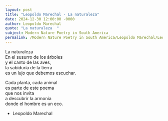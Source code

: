 ```yaml
---
layout: post
title: "Leopoldo Marechal - La naturaleza"
date: 2024-12-30 12:00:00 -0000
author: Leopoldo Marechal
quote: "La naturaleza  "
subject: Modern Nature Poetry in South America
permalink: /Modern Nature Poetry in South America/Leopoldo Marechal/Leopoldo Marechal - La naturaleza
---
```


La naturaleza  
En el susurro de los árboles  
y el canto de las aves,  
la sabiduría de la tierra  
es un lujo que debemos escuchar.

Cada planta, cada animal  
es parte de este poema  
que nos invita  
a descubrir la armonía  
donde el hombre es un eco.

- Leopoldo Marechal
